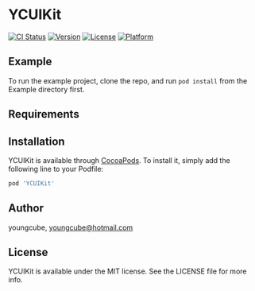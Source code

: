 # YCUIKit

[![CI Status](http://img.shields.io/travis/youngcube/YCUIKit.svg?style=flat)](https://travis-ci.org/youngcube/YCUIKit)
[![Version](https://img.shields.io/cocoapods/v/YCUIKit.svg?style=flat)](http://cocoapods.org/pods/YCUIKit)
[![License](https://img.shields.io/cocoapods/l/YCUIKit.svg?style=flat)](http://cocoapods.org/pods/YCUIKit)
[![Platform](https://img.shields.io/cocoapods/p/YCUIKit.svg?style=flat)](http://cocoapods.org/pods/YCUIKit)

## Example

To run the example project, clone the repo, and run `pod install` from the Example directory first.

## Requirements

## Installation

YCUIKit is available through [CocoaPods](http://cocoapods.org). To install
it, simply add the following line to your Podfile:

```ruby
pod 'YCUIKit'
```

## Author

youngcube, youngcube@hotmail.com

## License

YCUIKit is available under the MIT license. See the LICENSE file for more info.
